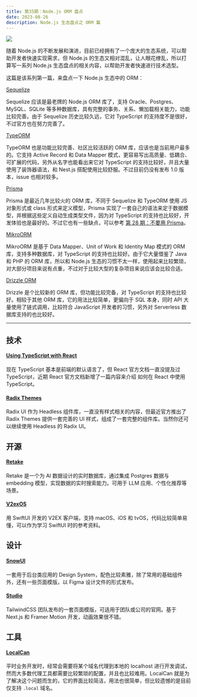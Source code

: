 ```yaml
---
title: 第35期：Node.js ORM 盘点
date: 2023-08-26
description: Node.js 生态盘点之 ORM 篇
---
```


![](/static/weekly/issue-35-cover.jpg)

随着 Node.js 的不断发展和演进，目前已经拥有了一个庞大的生态系统，可以帮助开发者快速实现需求，但 Node.js 的生态又相对混乱，让人眼花缭乱，所以打算写一系列 Node.js 生态盘点的相关内容，以帮助开发者快速进行技术选型。

这篇是该系列第一篇，来盘点一下 Node.js 生态中的 ORM：

[Sequelize](https://sequelize.org/)

Sequelize 应该是最老牌的 Node.js ORM 库了，支持 Oracle、Postgres、MySQL、SQLite 等多种数据库，具有完整的事务、关系、懒加载相关能力，功能比较完善。由于 Sequelize 历史比较久远，它对 TypeScript 的支持度不是很好，不过官方也在努力完善了。

[TypeORM](https://typeorm.io/)

TypeORM 也是功能比较完善、社区比较活跃的 ORM 库，应该也是当前用户最多的。它支持 Active Record 和 Data Mapper 模式，更容易写出高质量、低耦合、可扩展的代码，另外从名字也能看出来它对 TypeScript 的支持比较好，并且大量使用了装饰器语法，和 Nest.js 搭配使用比较舒服。不过目前仍没有发布 1.0 版本，issue 也相对较多。

[Prisma](https://www.prisma.io/)

Prisma 是最近几年比较火的 ORM 库，不同于 Sequelize 和 TypeORM 使用 JS 对象形式或 class 形式来定义模型，Prisma 实现了一套自己的语法来定于数据模型，并根据这些定义自动生成类型文件，因为对 TypeScript 的支持也比较好，开发体验也是最好的。不过它也有一些缺点，可以参考 [第 28 期：不要用 Prisma](https://pengtikui.cn/weekly/issue-28)。

[MikroORM](https://mikro-orm.io/)

MikroORM 是基于 Data Mapper、Unit of Work 和 Identity Map 模式的 ORM 库，支持多种数据库，对 TypeScript 的支持也比较好。由于它大量借鉴了 Java 和 PHP 的 ORM 库，所以和 Node.js 生态的习惯不太一样，使用起来比较繁琐，对大部分项目来说有点重，不过对于比较大型的复杂项目来说应该会比较合适。

[Drizzle ORM](https://orm.drizzle.team/)

Drizzle 是个比较新的 ORM 库，但功能比较完备，对 TypeScript 的支持也比较好。相较于其他 ORM 库，它的用法比较简单，更偏向于 SQL 本身，同时 API 大量使用了链式调用，比较符合 JavaScript 开发者的习惯，另外对 Serverless 数据库支持的也比较好。

<hr />

## 技术

#### [Using TypeScript with React](https://react.dev/learn/typescript)

现在 TypeScript 基本是前端的默认语言了，但 React 官方文档一直没提及过 TypeScript，近期 React 官方文档新增了一篇内容来介绍 如何在 React 中使用 TypeScript。

#### [Radix Themes](https://www.radix-ui.com/themes)

Radix UI 作为 Headless 组件库，一直没有样式相关的内容，但最近官方推出了 Radix Themes 提供一套完善的 UI 样式，组成了一套完整的组件库。当然你还可以继续使用 Headless 的 Radix UI。

## 开源

#### [Retake](https://github.com/getretake/retake)

Retake 是一个为 AI 数据设计的实时数据库，通过集成 Postgres 数据与 embedding 模型，实现数据的实时搜索能力。可用于 LLM 应用、个性化推荐等场景。

#### [V2exOS](https://github.com/isaced/V2exOS)

用 SwiftUI 开发的 V2EX 客户端，支持 macOS、iOS 和 tvOS，代码比较简单易懂，可以作为学习 SwiftUI 时的参考资料。

## 设计

#### [SnowUI](https://snowui.byewind.com/)

一套用于后台类应用的 Design System，配色比较素雅，除了常用的基础组件外，还有一些页面模版，以 Figma 设计文件的形式发布。

#### [Studio](https://tailwindui.com/templates/studio)

TailwindCSS 团队发布的一套页面模版，可适用于团队或公司的官网。基于 Next.js 和 Framer Motion 开发，动画效果很不错。

## 工具

#### [LocalCan](https://www.localcan.com/)

平时业务开发时，经常会需要将某个域名代理到本地的 localhost 进行开发调试，然而大多数代理工具都需要比较繁琐的配置，并且也比较难用。LocalCan 就是为了解决这个问题而生的，它的界面比较简洁，用法也很简单，但比较遗憾的是目前仅支持 `.local` 域名。
